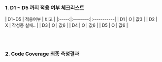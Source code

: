 **<h3>1. D1 ~ D5 까지 적용 여부 체크리스트</h3>**
| D1~D5 | 적용여부 | 비고 |
|:-----:|:--------:|:-----------|
|   D1  | O | 값3   |
|   D2  | X   | 작성중 실패..   |
|   D3  | O   | 값6   |
|   D4  | O   | 값6   |
|   D5  | O   | 값6   |

<br/>
<br/>

**<h3>2. Code Coverage 최종 측정결과</h3>**
